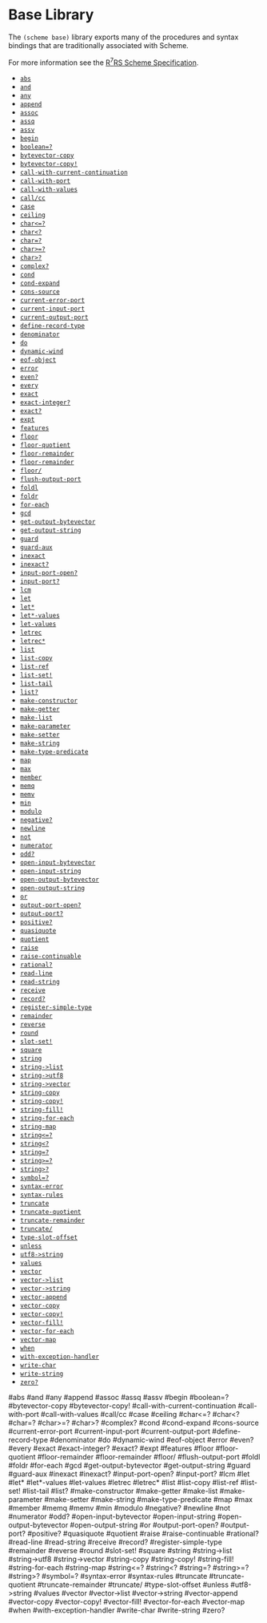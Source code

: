 # Base Library

The `(scheme base)` library exports many of the procedures and syntax bindings that are traditionally associated with Scheme.

For more information see the [R<sup>7</sup>RS Scheme Specification](../../r7rs.pdf).

- [`abs`](#abs)
- [`and`](#and)
- [`any`](#any)
- [`append`](#append)
- [`assoc`](#assoc)
- [`assq`](#assq)
- [`assv`](#assv)
- [`begin`](#begin)
- [`boolean=?`](#boolean)
- [`bytevector-copy`](#bytevector-copy)
- [`bytevector-copy!`](#bytevector-copy-1)
- [`call-with-current-continuation`](#call-with-current-continuation)
- [`call-with-port`](#call-with-port)
- [`call-with-values`](#call-with-values)
- [`call/cc`](#callcc)
- [`case`](#case)
- [`ceiling`](#ceiling)
- [`char<=?`](#char)
- [`char<?`](#char-1)
- [`char=?`](#char-2)
- [`char>=?`](#char-3)
- [`char>?`](#char-4)
- [`complex?`](#complex)
- [`cond`](#cond)
- [`cond-expand`](#cond-expand)
- [`cons-source`](#cons-source)
- [`current-error-port`](#current-error-port)
- [`current-input-port`](#current-input-port)
- [`current-output-port`](#current-output-port)
- [`define-record-type`](#define-record-type)
- [`denominator`](#denominator)
- [`do`](#do)
- [`dynamic-wind`](#dynamic-wind)
- [`eof-object`](#eof-object)
- [`error`](#error)
- [`even?`](#even)
- [`every`](#every)
- [`exact`](#exact)
- [`exact-integer?`](#exact-integer)
- [`exact?`](#exact)
- [`expt`](#expt)
- [`features`](#features)
- [`floor`](#floor)
- [`floor-quotient`](#floor-quotient)
- [`floor-remainder`](#floor-remainder)
- [`floor-remainder`](#floor-remainder )
- [`floor/`](#floor-1)
- [`flush-output-port`](#flush-output-port)
- [`foldl`](#foldl)
- [`foldr`](#foldr)
- [`for-each`](#for-each)
- [`gcd`](#gcd)
- [`get-output-bytevector`](#get-output-bytevector)
- [`get-output-string`](#get-output-string)
- [`guard`](#guard)
- [`guard-aux`](#guard-aux)
- [`inexact`](#inexact)
- [`inexact?`](#inexact-1)
- [`input-port-open?`](#input-port-open)
- [`input-port?`](#input-port)
- [`lcm`](#lcm)
- [`let`](#let)
- [`let*`](#let-1)
- [`let*-values`](#let-values)
- [`let-values`](#let-values-1)
- [`letrec`](#letrec)
- [`letrec*`](#letrec-1)
- [`list`](#list)
- [`list-copy`](#list-copy)
- [`list-ref`](#list-ref)
- [`list-set!`](#list-set)
- [`list-tail`](#list-tail)
- [`list?`](#list-1)
- [`make-constructor`](#make-constructor)
- [`make-getter`](#make-getter)
- [`make-list`](#make-list)
- [`make-parameter`](#make-parameter)
- [`make-setter`](#make-setter)
- [`make-string`](#make-string)
- [`make-type-predicate`](#make-type-predicate)
- [`map`](#map)
- [`max`](#max)
- [`member`](#member)
- [`memq`](#memq)
- [`memv`](#memv)
- [`min`](#min)
- [`modulo`](#modulo)
- [`negative?`](#negative)
- [`newline`](#newline)
- [`not`](#not)
- [`numerator`](#numerator)
- [`odd?`](#odd)
- [`open-input-bytevector`](#open-input-bytevector)
- [`open-input-string`](#open-input-string)
- [`open-output-bytevector`](#open-output-bytevector)
- [`open-output-string`](#open-output-string)
- [`or`](#or)
- [`output-port-open?`](#output-port-open)
- [`output-port?`](#output-port)
- [`positive?`](#positive)
- [`quasiquote`](#quasiquote)
- [`quotient`](#quotient)
- [`raise`](#raise)
- [`raise-continuable`](#raise-continuable)
- [`rational?`](#rational)
- [`read-line`](#read-line)
- [`read-string`](#read-string)
- [`receive`](#receive)
- [`record?`](#record)
- [`register-simple-type`](#register-simple-type)
- [`remainder`](#remainder)
- [`reverse`](#reverse)
- [`round`](#round)
- [`slot-set!`](#slot-set)
- [`square`](#square)
- [`string`](#string)
- [`string->list`](#string-list)
- [`string->utf8`](#string-utf8)
- [`string->vector`](#string-vector)
- [`string-copy`](#string-copy)
- [`string-copy!`](#string-copy-1)
- [`string-fill!`](#string-fill)
- [`string-for-each`](#string-for-each)
- [`string-map`](#string-map)
- [`string<=?`](#string-1)
- [`string<?`](#string-2)
- [`string=?`](#string-3)
- [`string>=?`](#string-4)
- [`string>?`](#string-5)
- [`symbol=?`](#symbol)
- [`syntax-error`](#syntax-error)
- [`syntax-rules`](#syntax-rules)
- [`truncate`](#truncate)
- [`truncate-quotient`](#truncate-quotient)
- [`truncate-remainder`](#truncate-remainder)
- [`truncate/`](#truncate-1)
- [`type-slot-offset`](#type-slot-offset)
- [`unless`](#unless)
- [`utf8->string`](#utf8-string)
- [`values`](#values)
- [`vector`](#vector)
- [`vector->list`](#vector-list)
- [`vector->string`](#vector-string)
- [`vector-append`](#vector-append)
- [`vector-copy`](#vector-copy)
- [`vector-copy!`](#vector-copy-1)
- [`vector-fill!`](#vector-fill)
- [`vector-for-each`](#vector-for-each)
- [`vector-map`](#vector-map)
- [`when`](#when)
- [`with-exception-handler`](#with-exception-handler)
- [`write-char`](#write-char)
- [`write-string`](#write-string)
- [`zero?`](#zero)


#abs
#and
#any
#append
#assoc
#assq
#assv
#begin
#boolean=?
#bytevector-copy
#bytevector-copy!
#call-with-current-continuation
#call-with-port
#call-with-values
#call/cc
#case
#ceiling
#char<=?
#char<?
#char=?
#char>=?
#char>?
#complex?
#cond
#cond-expand
#cons-source
#current-error-port
#current-input-port
#current-output-port
#define-record-type
#denominator
#do
#dynamic-wind
#eof-object
#error
#even?
#every
#exact
#exact-integer?
#exact?
#expt
#features
#floor
#floor-quotient 
#floor-remainder
#floor-remainder 
#floor/ 
#flush-output-port
#foldl
#foldr
#for-each
#gcd
#get-output-bytevector
#get-output-string
#guard
#guard-aux
#inexact
#inexact?
#input-port-open?
#input-port?
#lcm
#let
#let*
#let*-values
#let-values
#letrec
#letrec*
#list
#list-copy
#list-ref
#list-set!
#list-tail
#list?
#make-constructor
#make-getter
#make-list
#make-parameter
#make-setter
#make-string
#make-type-predicate
#map
#max
#member
#memq
#memv
#min
#modulo
#negative?
#newline
#not
#numerator
#odd?
#open-input-bytevector
#open-input-string
#open-output-bytevector
#open-output-string
#or
#output-port-open?
#output-port?
#positive?
#quasiquote
#quotient
#raise
#raise-continuable
#rational?
#read-line
#read-string
#receive
#record?
#register-simple-type
#remainder
#reverse
#round
#slot-set!
#square
#string
#string->list
#string->utf8
#string->vector
#string-copy
#string-copy!
#string-fill!
#string-for-each
#string-map
#string<=?
#string<?
#string=?
#string>=?
#string>?
#symbol=?
#syntax-error
#syntax-rules
#truncate
#truncate-quotient 
#truncate-remainder 
#truncate/ 
#type-slot-offset
#unless
#utf8->string
#values
#vector
#vector->list
#vector->string
#vector-append
#vector-copy
#vector-copy!
#vector-fill!
#vector-for-each
#vector-map
#when
#with-exception-handler
#write-char
#write-string
#zero?
